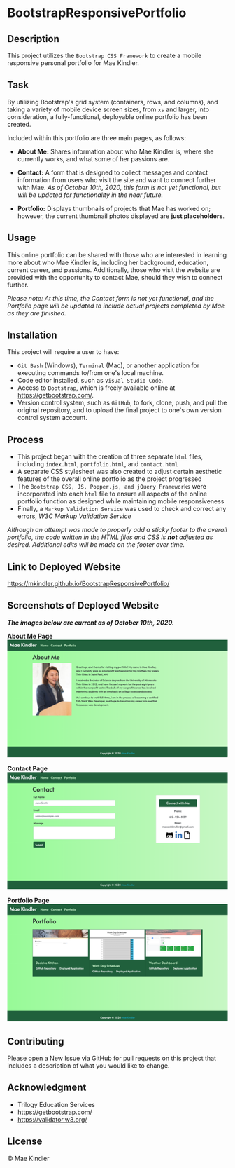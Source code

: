 # BootstrapResponsivePortfolio

## Description

This project utilizes the `Bootstrap CSS Framework` to create a mobile responsive personal portfolio for Mae Kindler.

## Task

By utilizing Bootstrap's grid system (containers, rows, and columns), and taking a variety of mobile device screen sizes, from `xs` and larger, into consideration, a fully-functional, deployable online portfolio has been created.

Included within this portfolio are three main pages, as follows:

* <b>About Me:</b> Shares information about who Mae Kindler is, where she currently works, and what some of her passions are.

* <b>Contact:</b> A form that is designed to collect messages and contact information from users who visit the site and want to connect further with Mae. <i>As of October 10th, 2020, this form is not yet functional, but will be updated for functionality in the near future.</i>

* <b>Portfolio:</b> Displays thumbnails of projects that Mae has worked on; however, the current thumbnail photos displayed are <b>just placeholders</b>.

## Usage

This online portfolio can be shared with those who are interested in learning more about who Mae Kindler is, including her background, education, current career, and passions.  Additionally, those who visit the website are provided with the opportunity to contact Mae, should they wish to connect further.

<i>Please note: At this time, the Contact form is not yet functional, and the Portfolio page will be updated to include actual projects completed by Mae as they are finished.</i>

## Installation

This project will require a user to have:
* `Git Bash` (Windows), `Terminal` (Mac), or another application for executing commands to/from one's local machine.
* Code editor installed, such as `Visual Studio Code`.
* Access to `Bootstrap`, which is freely available online at https://getbootstrap.com/.
* Version control system, such as `GitHub`, to fork, clone, push, and pull the original repository, and to upload the final project to one's own version control system account.

## Process

* This project began with the creation of three separate `html` files, including `index.html`, `portfolio.html`, and `contact.html`
* A separate CSS stylesheet was also created to adjust certain aesthetic features of the overall online portfolio as the project progressed
* The `Bootstrap CSS, JS, Popper.js, and jQuery Frameworks` were incorporated into each `html` file to ensure all aspects of the online portfolio function as designed while maintaining mobile responsiveness
* Finally, a `Markup Validation Service` was used to check and correct any errors, <i>W3C Markup Validation Service</i>

<i>Although an attempt was made to properly add a sticky footer to the overall portfolio, the code written in the HTML files and CSS is <b>not</b> adjusted as desired. Additional edits will be made on the footer over time.</i>

## Link to Deployed Website

https://mkindler.github.io/BootstrapResponsivePortfolio/

## Screenshots of Deployed Website

<b><i>The images below are current as of October 10th, 2020.</i></b>

**About Me Page**
![About Me Page](Assets/Images/about-me.png)

**Contact Page**
![Contact Page](Assets/Images/contact-me.png)

**Portfolio Page**
![Portfolio Page](Assets/Images/portfolio.png)

## Contributing

Please open a New Issue via GitHub for pull requests on this project that includes a description of what you would like to change.

## Acknowledgment

* Trilogy Education Services
* https://getbootstrap.com/
* https://validator.w3.org/

## License

&#169; Mae Kindler



